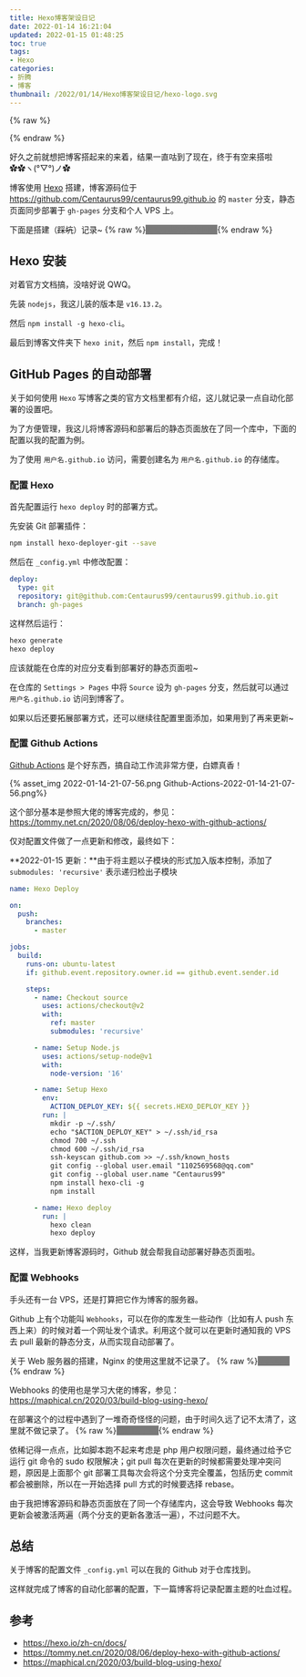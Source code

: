 ```yaml
---
title: Hexo博客架设日记
date: 2022-01-14 16:21:04
updated: 2022-01-15 01:48:25
toc: true
tags:
- Hexo
categories:
- 折腾
- 博客
thumbnail: /2022/01/14/Hexo博客架设日记/hexo-logo.svg
---
```


{% raw %}
<style type="text/css">
.heimu { color: #7A7A7A; background-color: #7A7A7A; }
.heimu:hover { color: #fff; }
</style>
{% endraw %}

好久之前就想把博客搭起来的来着，结果一直咕到了现在，终于有空来搭啦 ✿✿ヽ(°▽°)ノ✿

博客使用 [Hexo](https://hexo.io/) 搭建，博客源码位于 <https://github.com/Centaurus99/centaurus99.github.io> 的 `master` 分支，静态页面同步部署于 `gh-pages` 分支和个人 VPS 上。

<!-- more -->

下面是搭建（~~踩坑~~）记录~ {% raw %}<span class="heimu">其实是搭完后的回忆</span>{% endraw %}

## Hexo 安装

对着官方文档搞，没啥好说 QWQ。

先装 `nodejs`，我这儿装的版本是 `v16.13.2`。

然后 `npm install -g hexo-cli`。

最后到博客文件夹下 `hexo init`，然后 `npm install`，完成！

## GitHub Pages 的自动部署

关于如何使用 `Hexo` 写博客之类的官方文档里都有介绍，这儿就记录一点自动化部署的设置吧。

为了方便管理，我这儿将博客源码和部署后的静态页面放在了同一个库中，下面的配置以我的配置为例。

为了使用 `用户名.github.io` 访问，需要创建名为 `用户名.github.io` 的存储库。

### 配置 Hexo

首先配置运行 `hexo deploy` 时的部署方式。

先安装 Git 部署插件：

``` bash
npm install hexo-deployer-git --save
```

然后在 `_config.yml` 中修改配置：

``` yml
deploy:
  type: git
  repository: git@github.com:Centaurus99/centaurus99.github.io.git
  branch: gh-pages
```

这样然后运行：

``` bash
hexo generate
hexo deploy
```

应该就能在仓库的对应分支看到部署好的静态页面啦~

在仓库的 `Settings > Pages` 中将 `Source` 设为 `gh-pages` 分支，然后就可以通过 `用户名.github.io` 访问到博客了。

如果以后还要拓展部署方式，还可以继续往配置里面添加，如果用到了再来更新~

### 配置 Github Actions

[Github Actions](https://github.com/features/actions) 是个好东西，搞自动工作流非常方便，白嫖真香！

{% asset_img 2022-01-14-21-07-56.png Github-Actions-2022-01-14-21-07-56.png%}

这个部分基本是参照大佬的博客完成的，参见：<https://tommy.net.cn/2020/08/06/deploy-hexo-with-github-actions/>

仅对配置文件做了一点更新和修改，最终如下：

**2022-01-15 更新：**由于将主题以子模块的形式加入版本控制，添加了 `submodules: 'recursive'` 表示递归检出子模块

``` yml
name: Hexo Deploy

on:
  push:
    branches:
      - master

jobs:
  build:
    runs-on: ubuntu-latest
    if: github.event.repository.owner.id == github.event.sender.id

    steps:
      - name: Checkout source
        uses: actions/checkout@v2
        with:
          ref: master
          submodules: 'recursive'

      - name: Setup Node.js
        uses: actions/setup-node@v1
        with:
          node-version: '16'

      - name: Setup Hexo
        env:
          ACTION_DEPLOY_KEY: ${{ secrets.HEXO_DEPLOY_KEY }}
        run: |
          mkdir -p ~/.ssh/
          echo "$ACTION_DEPLOY_KEY" > ~/.ssh/id_rsa
          chmod 700 ~/.ssh
          chmod 600 ~/.ssh/id_rsa
          ssh-keyscan github.com >> ~/.ssh/known_hosts
          git config --global user.email "1102569568@qq.com"
          git config --global user.name "Centaurus99"
          npm install hexo-cli -g
          npm install

      - name: Hexo deploy
        run: |
          hexo clean
          hexo deploy
```

这样，当我更新博客源码时，Github 就会帮我自动部署好静态页面啦。

### 配置 Webhooks

手头还有一台 VPS，还是打算把它作为博客的服务器。

Github 上有个功能叫 `Webhooks`，可以在你的库发生一些动作（比如有人 push 东西上来）的时候对着一个网址发个请求。利用这个就可以在更新时通知我的 VPS 去 pull 最新的静态分支，从而实现自动部署了。

关于 Web 服务器的搭建，Nginx 的使用这里就不记录了。 {% raw %}<span class="heimu">摆烂咯！</span>{% endraw %}

Webhooks 的使用也是学习大佬的博客，参见：<https://maphical.cn/2020/03/build-blog-using-hexo/>

在部署这个的过程中遇到了一堆奇奇怪怪的问题，由于时间久远了记不太清了，这里就不做记录了。 {% raw %}<span class="heimu">摆烂咯！×2</span>{% endraw %}

依稀记得一点点，比如脚本跑不起来考虑是 php 用户权限问题，最终通过给予它运行 git 命令的 sudo 权限解决；git pull 每次在更新的时候都需要处理冲突问题，原因是上面那个 git 部署工具每次会将这个分支完全覆盖，包括历史 commit 都会被删除，所以在一开始选择 pull 方式的时候要选择 rebase。

由于我把博客源码和静态页面放在了同一个存储库内，这会导致 Webhooks 每次更新会被激活两遍（两个分支的更新各激活一遍），不过问题不大。

## 总结

关于博客的配置文件 `_config.yml` 可以在我的 Github 对于仓库找到。

这样就完成了博客的自动化部署的配置，下一篇博客将记录配置主题的吐血过程。

## 参考

- <https://hexo.io/zh-cn/docs/>
- <https://tommy.net.cn/2020/08/06/deploy-hexo-with-github-actions/>
- <https://maphical.cn/2020/03/build-blog-using-hexo/>
